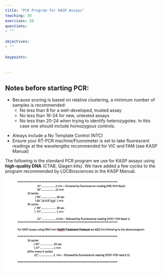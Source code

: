 ```yaml
---
title: "PCR Program for KASP Assays"
teaching: 30
exercises: 30
questions:
- ""

objectives:
- ""

keypoints:


---
```

## Notes before starting PCR:
* Because scoring is based on relative clustering, a minimum number of samples is recommended:
  -	No less than 8 for a well-developed, trusted assay
  -	No less than 16-24 for new, untested assays
  -	No less than 20-24 when trying to identify heterozygotes.  In this case one should include homozygous controls.
-	Always include a No Template Control (NTC)
-	Ensure your RT-PCR machine/Fluorometer is set to take fluorescent readings at the wavelengths recommended for VIC and FAM (see KASP Manual)

The following is the standard PCR program we use for KASP assays using **high-quality DNA** (CTAB, Qiagen kits).   We have added a few cycles to the program recommended by LGCBiosciences in the KASP Manual.

![Screenshot of main code listing](../fig/KASP-PCR-Protocol-1.png)
